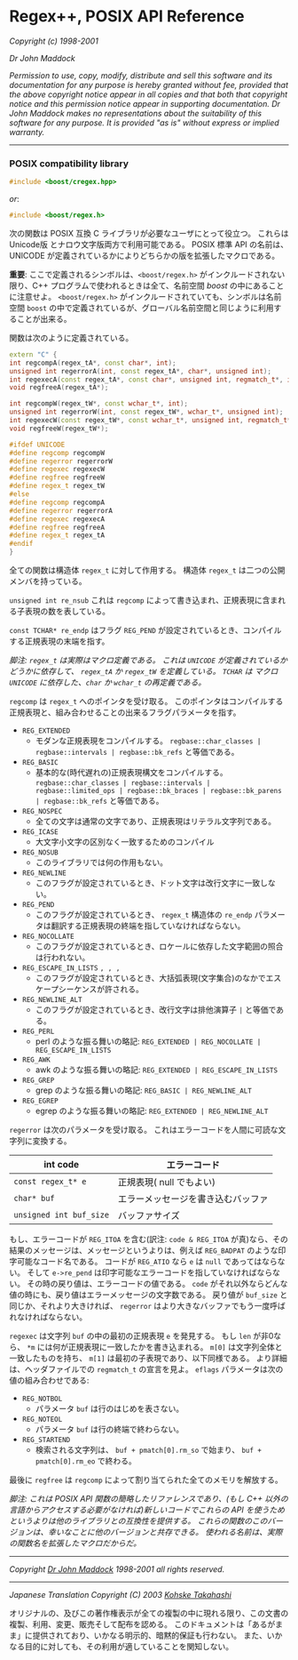 # Regex++, POSIX API Reference

*Copyright (c) 1998-2001*

*Dr John Maddock*

*Permission to use, copy, modify, distribute and sell this software and its documentation for any purpose is hereby granted without fee, provided that the above copyright notice appear in all copies and that both that copyright notice and this permission notice appear in supporting documentation.
Dr John Maddock makes no representations about the suitability of this software for any purpose.
It is provided "as is" without express or implied warranty.*

---

### <a id="posix">POSIX compatibility library</a>

```cpp
#include <boost/cregex.hpp>
```

*or*:

```cpp
#include <boost/regex.h>
```

次の関数は POSIX 互換 C ライブラリが必要なユーザにとって役立つ。
これらは Unicode版 とナロウ文字版両方で利用可能である。
POSIX 標準 API の名前は、 UNICODE が定義されているかによりどちらかの版を拡張したマクロである。

**重要**: ここで定義されるシンボルは、`<boost/regex.h>` がインクルードされない限り、C++ プログラムで使われるときは全て、名前空間 *boost* の中にあることに注意せよ。
`<boost/regex.h>` がインクルードされていても、シンボルは名前空間 `boost` の中で定義されているが、グローバル名前空間と同じように利用することが出来る。

関数は次のように定義されている。

```cpp
extern "C" {
int regcompA(regex_tA*, const char*, int);
unsigned int regerrorA(int, const regex_tA*, char*, unsigned int);
int regexecA(const regex_tA*, const char*, unsigned int, regmatch_t*, int);
void regfreeA(regex_tA*);

int regcompW(regex_tW*, const wchar_t*, int);
unsigned int regerrorW(int, const regex_tW*, wchar_t*, unsigned int);
int regexecW(const regex_tW*, const wchar_t*, unsigned int, regmatch_t*, int);
void regfreeW(regex_tW*);

#ifdef UNICODE
#define regcomp regcompW
#define regerror regerrorW
#define regexec regexecW
#define regfree regfreeW
#define regex_t regex_tW
#else
#define regcomp regcompA
#define regerror regerrorA
#define regexec regexecA
#define regfree regfreeA
#define regex_t regex_tA
#endif
}
```

全ての関数は構造体 `regex_t` に対して作用する。
構造体 `regex_t` は二つの公開メンバを持っている。

`unsigned int re_nsub` これは `regcomp` によって書き込まれ、正規表現に含まれる子表現の数を表している。

`const TCHAR* re_endp` はフラグ `REG_PEND` が設定されているとき、コンパイルする正規表現の末端を指す。

*脚注: `regex_t` は実際はマクロ定義である。
これは `UNICODE` が定義されているかどうかに依存して、 `regex_tA` か `regex_tW` を定義している。
`TCHAR` は マクロ `UNICODE` に依存した、`char` か `wchar_t` の再定義である。*

`regcomp` は `regex_t` へのポインタを受け取る。
このポインタはコンパイルする正規表現と、組み合わせることの出来るフラグパラメータを指す。

- `REG_EXTENDED`
	- モダンな正規表現をコンパイルする。
		`regbase::char_classes | regbase::intervals | regbase::bk_refs` と等価である。
- `REG_BASIC`
	- 基本的な(時代遅れの)正規表現構文をコンパイルする。
		`regbase::char_classes | regbase::intervals | regbase::limited_ops | regbase::bk_braces | regbase::bk_parens | regbase::bk_refs` と等価である。
- `REG_NOSPEC`
	- 全ての文字は通常の文字であり、正規表現はリテラル文字列である。
- `REG_ICASE`
	- 大文字小文字の区別なく一致するためのコンパイル
- `REG_NOSUB`
	- このライブラリでは何の作用もない。
- `REG_NEWLINE`
	- このフラグが設定されているとき、ドット文字は改行文字に一致しない。
- `REG_PEND`
	- このフラグが設定されているとき、 `regex_t` 構造体の `re_endp` パラメータは翻訳する正規表現の終端を指していなければならない。
- `REG_NOCOLLATE`
	- このフラグが設定されているとき、ロケールに依存した文字範囲の照合は行われない。
- `REG_ESCAPE_IN_LISTS`
	`, , , `
	- このフラグが設定されているとき、大括弧表現(文字集合)のなかでエスケープシーケンスが許される。
- `REG_NEWLINE_ALT`
	- このフラグが設定されているとき、改行文字は排他演算子 `|` と等価である。
- `REG_PERL`
	- perl のような振る舞いの略記:
		`REG_EXTENDED | REG_NOCOLLATE | REG_ESCAPE_IN_LISTS`
- `REG_AWK`
	- awk のような振る舞いの略記: `REG_EXTENDED | REG_ESCAPE_IN_LISTS`
- `REG_GREP`
	- grep のような振る舞いの略記: `REG_BASIC | REG_NEWLINE_ALT`
- `REG_EGREP`
	- egrep のような振る舞いの略記: `REG_EXTENDED | REG_NEWLINE_ALT`


`regerror` は次のパラメータを受け取る。
これはエラーコードを人間に可読な文字列に変換する。

| int code                | エラーコード                       |
|-------------------------|------------------------------------|
| `const regex_t* e`      | 正規表現( null でもよい)           |
| `char* buf`             | エラーメッセージを書き込むバッファ |
| `unsigned int buf_size` | バッファサイズ                     |

もし、エラーコードが `REG_ITOA` を含む(訳注: `code & REG_ITOA` が真)なら、その結果のメッセージは、メッセージというよりは、例えば `REG_BADPAT` のような印字可能なコード名である。
コードが `REG_ATIO` なら `e` は `null` であってはならない。
そして `e->re_pend` は印字可能なエラーコードを指していなければならない。
その時の戻り値は、エラーコードの値である。
`code` がそれ以外ならどんな値の時にも、戻り値はエラーメッセージの文字数である。
戻り値が `buf_size` と同じか、それより大きければ、 `regerror` はより大きなバッファでもう一度呼ばれなければならない。

`regexec` は文字列 `buf` の中の最初の正規表現 `e` を発見する。
もし `len` が非0なら、 `*m` には何が正規表現に一致したかを書き込まれる。
`m[0]` は文字列全体と一致したものを持ち、 `m[1]` は最初の子表現であり、以下同様である。
より詳細は、ヘッダファイルでの `regmatch_t` の宣言を見よ。
`eflags` パラメータは次の値の組み合わせである:

- `REG_NOTBOL`
	- パラメータ `buf` は行のはじめを表さない。
- `REG_NOTEOL`
	- パラメータ `buf` は行の終端で終わらない。
- `REG_STARTEND`
	- 検索される文字列は、 `buf + pmatch[0].rm_so` で始まり、 `buf + pmatch[0].rm_eo` で終わる。

最後に `regfree` は `regcomp` によって割り当てられた全てのメモリを解放する。

*脚注: これは POSIX API 関数の簡略したリファレンスであり、(もし C++ 以外の言語からアクセスする必要がなければ)新しいコードでこれらの API を使うためというよりは他のライブラリとの互換性を提供する。
これらの関数のこのバージョンは、幸いなことに他のバージョンと共存できる。
使われる名前は、実際の関数名を拡張したマクロだからだ。*


---

*Copyright* [*Dr John Maddock*](mailto:John_Maddock@compuserve.com) *1998-2001 all rights reserved.*

---

*Japanese Translation Copyright (C) 2003 [Kohske Takahashi](mailto:k_takahashi@cppll.jp)*

オリジナルの、及びこの著作権表示が全ての複製の中に現れる限り、この文書の複製、利用、変更、販売そして配布を認める。
このドキュメントは「あるがまま」に提供されており、いかなる明示的、暗黙的保証も行わない。
また、いかなる目的に対しても、その利用が適していることを関知しない。

